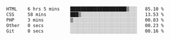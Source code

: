 
<!--START_SECTION:waka-->

```txt
HTML    6 hrs 5 mins    █████████████████████▒░░░   85.10 %
CSS     58 mins         ███▒░░░░░░░░░░░░░░░░░░░░░   13.53 %
PHP     3 mins          ▒░░░░░░░░░░░░░░░░░░░░░░░░   00.83 %
Other   0 secs          ░░░░░░░░░░░░░░░░░░░░░░░░░   00.23 %
Git     0 secs          ░░░░░░░░░░░░░░░░░░░░░░░░░   00.16 %
```

<!--END_SECTION:waka-->
